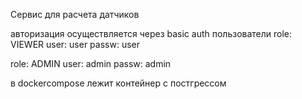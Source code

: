 Сервис для расчета датчиков


авторизация осуществляется через basic auth 
пользователи 
role: VIEWER 
user: user
passw: user

role: ADMIN
user: admin
passw: admin

в dockercompose лежит контейнер с постгрессом
